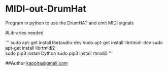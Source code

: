 # MIDI-out-DrumHat

Program in python to use the DrumHAT and emit MIDI signals

#Libraries needed 

'''
	sudo apt-get install librtaudio-dev
	sudo apt-get install librtmidi-dev
	sudo apt-get install librtmidi2   
	sudo pip3 install Cython 
	sudo pip3 install rtmidi2
'''

##Author
kapoira@gmail.com
